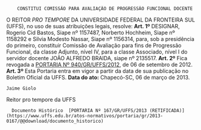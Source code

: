         CONSTITUI COMISSÃO PARA AVALIAÇÃO DE PROGRESSÃO FUNCIONAL DOCENTE  

 O REITOR *PRO TEMPORE*  DA UNIVERSIDADE FEDERAL DA FRONTEIRA SUL (UFFS), no uso de suas atribuições legais, resolve:   **Art. 1º**  DESIGNAR, Rogerio Cid Bastos, Siape nº 1157487, Norberto Hochheim, Siape nº 1158292 e Silvia Modesto Nassar, Siape nº 1156314, para, sob a presidência do primeiro, constituir Comissão de Avaliação para fins de Progressão Funcional, da classe Adjunto, nível IV, para a classe Associado, nível I do servidor docente JOÃO ALFREDO BRAIDA, siape nº 2135517.   **Art. 2º**  Fica revogada a [PORTARIA Nº 940/GR/UFFS/2012](https://www.uffs.edu.br/atos-normativos/portaria/gr/2012-0940), de 06 de setembro de 2012.   **Art. 3º**  Esta Portaria entra em vigor a partir da data de sua publicação no Boletim Oficial da UFFS.        **Data do ato:** Chapecó-SC, 06 de março de 2013.   
 

    Jaime Giolo   
 Reitor pro tempore da UFFS 

      Documento Histórico  [PORTARIA Nº 167/GR/UFFS/2013 (RETIFICADA)](https://www.uffs.edu.br/atos-normativos/portaria/gr/2013-0167/@@download/documento_historico)     
      